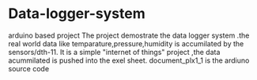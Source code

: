 # Data-logger-system
arduino based project
The project demostrate the data logger system .the real world data like temparature,pressure,humidity is accumilated by the sensors/dth-11.
It is a simple "internet of things" project ,the data acummilated is pushed into the exel sheet.
document_plx1_1 is the ardiuno source code
